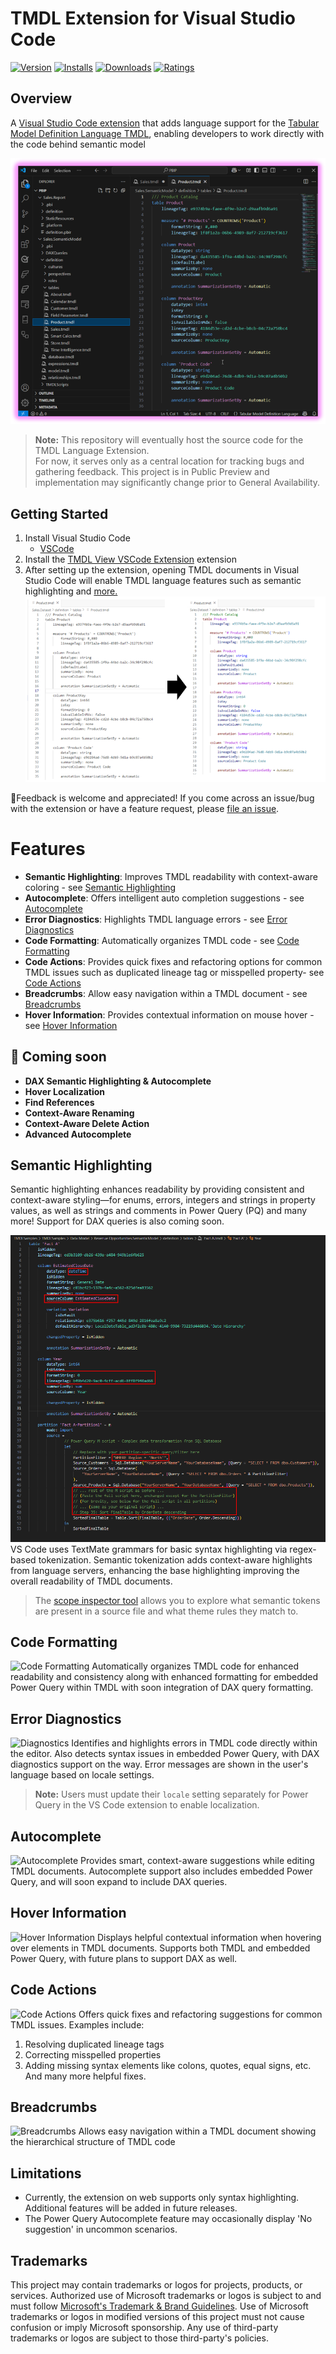 # TMDL Extension for Visual Studio Code
[![Version](https://img.shields.io/visual-studio-marketplace/v/analysis-services.TMDL)](https://marketplace.visualstudio.com/items?itemName=analysis-services.TMDL)
[![Installs](https://img.shields.io/visual-studio-marketplace/i/analysis-services.TMDL)](https://marketplace.visualstudio.com/items?itemName=analysis-services.TMDL)
[![Downloads](https://img.shields.io/visual-studio-marketplace/d/analysis-services.TMDL)](https://marketplace.visualstudio.com/items?itemName=analysis-services.TMDL)
[![Ratings](https://img.shields.io/visual-studio-marketplace/r/analysis-services.TMDL)](https://marketplace.visualstudio.com/items?itemName=analysis-services.TMDL)

## Overview
A [Visual Studio Code extension](https://marketplace.visualstudio.com/items?itemName=analysis-services.TMDL) that adds language support for the [Tabular Model Definition Language TMDL](https://go.microsoft.com/fwlink/?linkid=2295924), enabling developers to work directly with the code behind semantic model

![TMDL Extension for Visual Studio Code](./images/TMDLExtensionforVisualStudioCode.png "TMDL Extension for Visual Studio Code")

> **Note:** This repository will eventually host the source code for the TMDL Language Extension.  
> For now, it serves only as a central location for tracking bugs and gathering feedback.
> This project is in Public Preview and implementation may significantly change prior to General Availability.

## Getting Started

1. Install Visual Studio Code
   * [VSCode](https://code.visualstudio.com/download)
2. Install the [TMDL View VSCode Extension](https://marketplace.visualstudio.com/items?itemName=analysis-services.TMDL) extension
3. After setting up the extension, opening TMDL documents in Visual Studio Code will enable TMDL language features such as semantic highlighting and [more.](#features)  
![TMDL Syntax Highlighting](./images/tmdlInVSCode.png)

🐞Feedback is welcome and appreciated! If you  come across an issue/bug with the extension or have a feature request, please [file an issue](https://github.com/microsoft/vscode-tmdl/issues). 

# Features

- **Semantic Highlighting**: Improves TMDL readability with context-aware coloring - see [Semantic Highlighting](#semantic-highlighting)  
- **Autocomplete**: Offers intelligent auto completion suggestions - see [Autocomplete](#autocomplete)
- **Error Diagnostics**: Highlights TMDL language errors - see [Error Diagnostics](#error-diagnostics)
- **Code Formatting**: Automatically organizes TMDL code - see [Code Formatting](#code-formatting)
- **Code Actions**: Provides quick fixes and refactoring options for common TMDL issues such as duplicated lineage tag or misspelled property- see [Code Actions](#code-actions)
- **Breadcrumbs**: Allow easy navigation within a TMDL document - see [Breadcrumbs](#breadcrumbs)
- **Hover Information**: Provides contextual information on mouse hover - see [Hover Information](#hover-information)

## 🚧 Coming soon
- **DAX Semantic Highlighting & Autocomplete**
- **Hover Localization**
- **Find References** 
- **Context-Aware Renaming** 
- **Context-Aware Delete Action** 
- **Advanced Autocomplete** 

## Semantic Highlighting
Semantic highlighting enhances readability by providing consistent and context-aware styling—for enums, errors, integers and strings in property values, as well as strings and comments in Power Query (PQ) and many more! Support for DAX queries is also coming soon.

![Semantic Highlighting](./images/SemanticHighlighting.png)
VS Code uses TextMate grammars for basic syntax highlighting via regex-based tokenization. Semantic tokenization adds context-aware highlights from language servers, enhancing the base highlighting improving the overall readability of TMDL documents.

> The [scope inspector tool](https://code.visualstudio.com/api/language-extensions/syntax-highlight-guide#scope-inspector) allows you to explore what semantic tokens are present in a source file and what theme rules they match to.

## Code Formatting
![Code Formatting](./images/Codeformatting.gif)
Automatically organizes TMDL code for enhanced readability and consistency along with enhanced formatting for embedded Power Query within TMDL with soon integration of DAX query formatting.

## Error Diagnostics
![Diagnostics](./images/Diagnostics.gif)
Identifies and highlights errors in TMDL code directly within the editor.
Also detects syntax issues in embedded Power Query, with DAX diagnostics support on the way.
Error messages are shown in the user's language based on locale settings.

> **Note:** Users must update their `locale` setting separately for Power Query in the VS Code extension to enable localization.

## Autocomplete
![Autocomplete](./images/Autocomplete.gif)
Provides smart, context-aware suggestions while editing TMDL documents.
Autocomplete support also includes embedded Power Query, and will soon expand to include DAX queries.
## Hover Information
![Hover Information](./images/HoverProvider.gif)
Displays helpful contextual information when hovering over elements in TMDL documents.
Supports both TMDL and embedded Power Query, with future plans to support DAX as well.
## Code Actions
![Code Actions](./images/CodeActions.gif)
Offers quick fixes and refactoring suggestions for common TMDL issues. Examples include:
  1. Resolving duplicated lineage tags
  2. Correcting misspelled properties
  3. Adding missing syntax elements like colons, quotes, equal signs, etc.
And many more helpful fixes.
## Breadcrumbs
![Breadcrumbs](./images/Breadcrumbs.gif)
Allows easy navigation within a TMDL document showing the hierarchical structure of TMDL code

## Limitations

* Currently, the extension on web supports only syntax highlighting. Additional features will be added in future releases.
* The Power Query Autocomplete feature may occasionally display 'No suggestion' in uncommon scenarios.

## Trademarks

This project may contain trademarks or logos for projects, products, or services. Authorized use of Microsoft 
trademarks or logos is subject to and must follow 
[Microsoft's Trademark & Brand Guidelines](https://www.microsoft.com/en-us/legal/intellectualproperty/trademarks/usage/general).
Use of Microsoft trademarks or logos in modified versions of this project must not cause confusion or imply Microsoft sponsorship.
Any use of third-party trademarks or logos are subject to those third-party's policies.
